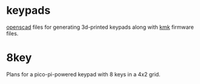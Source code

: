 # keypads

[openscad](https://openscad.org/) files for generating 3d-printed keypads
along with [kmk](https://github.com/KMKfw/kmk_firmware) firmware files.


# 8key
Plans for a pico-pi-powered keypad with 8 keys in a 4x2 grid.
